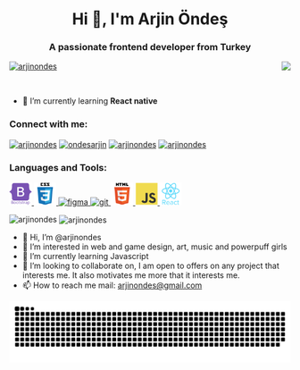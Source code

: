 

<h1 align="center">Hi 👋, I'm Arjin Öndeş</h1>
<h3 align="center">A passionate frontend developer from Turkey</h3>

<p> <img align="right" src="https://user-images.githubusercontent.com/43072879/153904222-04ae47c5-3297-4c5e-b8be-417e2480f53d.gif" /> </p>

<p align="left"> <a href="https://github.com/ryo-ma/github-profile-trophy"><img src="https://github-profile-trophy.vercel.app/?username=arjinondes" alt="arjinondes" /></a> </p>

<p align="left"> <a href="https://twitter.com/" target="blank"><img src="https://img.shields.io/twitter/follow/?logo=twitter&style=for-the-badge" alt="" /></a> </p>

- 🌱 I’m currently learning **React native**

<h3 align="left">Connect with me:</h3>
<p align="left">
<a href="https://linkedin.com/in/arjinondes" target="blank"><img align="center" src="https://raw.githubusercontent.com/rahuldkjain/github-profile-readme-generator/master/src/images/icons/Social/linked-in-alt.svg" alt="arjinondes" height="30" width="40" /></a>
<a href="https://instagram.com/ondesarjin" target="blank"><img align="center" src="https://raw.githubusercontent.com/rahuldkjain/github-profile-readme-generator/master/src/images/icons/Social/instagram.svg" alt="ondesarjin" height="30" width="40" /></a>
<a href="https://www.youtube.com/c/arji̇nondes" target="blank"><img align="center" src="https://raw.githubusercontent.com/rahuldkjain/github-profile-readme-generator/master/src/images/icons/Social/youtube.svg" alt="arji̇nondes" height="30" width="40" /></a>
<a href="https://www.hackerrank.com/arji̇nondes" target="blank"><img align="center" src="https://raw.githubusercontent.com/rahuldkjain/github-profile-readme-generator/master/src/images/icons/Social/hackerrank.svg" alt="arji̇nondes" height="30" width="40" /></a>
</p>

<h3 align="left">Languages and Tools:</h3>
<p align="left"> <a href="https://getbootstrap.com" target="_blank" rel="noreferrer"> <img src="https://raw.githubusercontent.com/devicons/devicon/master/icons/bootstrap/bootstrap-plain-wordmark.svg" alt="bootstrap" width="40" height="40"/> </a> <a href="https://www.w3schools.com/css/" target="_blank" rel="noreferrer"> <img src="https://raw.githubusercontent.com/devicons/devicon/master/icons/css3/css3-original-wordmark.svg" alt="css3" width="40" height="40"/> </a> <a href="https://www.figma.com/" target="_blank" rel="noreferrer"> <img src="https://www.vectorlogo.zone/logos/figma/figma-icon.svg" alt="figma" width="40" height="40"/> </a> <a href="https://git-scm.com/" target="_blank" rel="noreferrer"> <img src="https://www.vectorlogo.zone/logos/git-scm/git-scm-icon.svg" alt="git" width="40" height="40"/> </a> <a href="https://www.w3.org/html/" target="_blank" rel="noreferrer"> <img src="https://raw.githubusercontent.com/devicons/devicon/master/icons/html5/html5-original-wordmark.svg" alt="html5" width="40" height="40"/> </a> <a href="https://developer.mozilla.org/en-US/docs/Web/JavaScript" target="_blank" rel="noreferrer"> <img src="https://raw.githubusercontent.com/devicons/devicon/master/icons/javascript/javascript-original.svg" alt="javascript" width="40" height="40"/> </a> <a href="https://reactjs.org/" target="_blank" rel="noreferrer"> <img src="https://raw.githubusercontent.com/devicons/devicon/master/icons/react/react-original-wordmark.svg" alt="react" width="40" height="40"/> </a> </p>

<p><img align="left" src="https://github-readme-stats.vercel.app/api/top-langs?username=arjinondes&show_icons=true&locale=en&layout=compact" alt="arjinondes" /></p>

<p>&nbsp;<img align="center" src="https://github-readme-stats.vercel.app/api?username=arjinondes&show_icons=true&locale=en" alt="arjinondes" /></p>



- 👋 Hi, I’m @arjinondes
- 👀 I’m interested in web and game design, art, music and powerpuff girls
- 🌱 I’m currently learning Javascript
- 💞️ I’m looking to collaborate on, I am open to offers on any project that interests me. It also motivates me more that it interests me.
- 📫 How to reach me mail: arjinondes@gmail.com


![snake gif](https://github.com/Platane/snk/raw/output/github-contribution-grid-snake.svg)

<!---
arjinondes/arjinondes is a ✨ special ✨ repository because its `README.md` (this file) appears on your GitHub profile.
You can click the Preview link to take a look at your changes.

